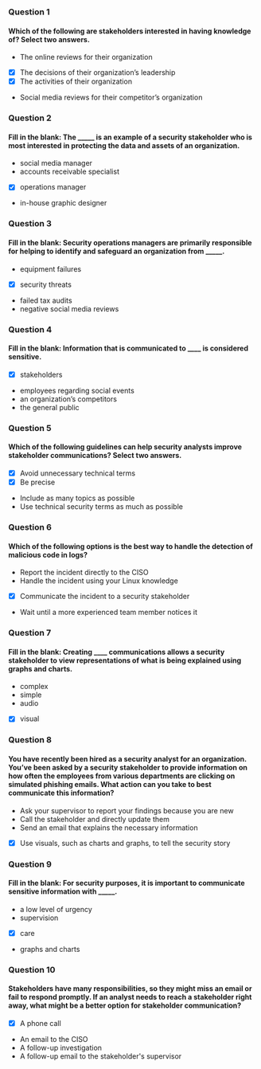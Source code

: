 ### Question 1
#### Which of the following are stakeholders interested in having knowledge of? Select two answers.

* The online reviews for their organization
* [x] The decisions of their organization’s leadership
* [x] The activities of their organization
* Social media reviews for their competitor’s organization

### Question 2
#### Fill in the blank: The _____ is an example of a security stakeholder who is most interested in protecting the data and assets of an organization.

* social media manager
* accounts receivable specialist
* [x] operations manager
* in-house graphic designer

### Question 3
#### Fill in the blank: Security operations managers are primarily responsible for helping to identify and safeguard an organization from _____.

* equipment failures
* [x] security threats
* failed tax audits
* negative social media reviews

### Question 4
#### Fill in the blank: Information that is communicated to ____ is considered sensitive.

* [x] stakeholders
* employees regarding social events
* an organization’s competitors
* the general public

### Question 5
#### Which of the following guidelines can help security analysts improve stakeholder communications? Select two answers.

* [x] Avoid unnecessary technical terms
* [x] Be precise
* Include as many topics as possible
* Use technical security terms as much as possible

### Question 6
#### Which of the following options is the best way to handle the detection of malicious code in logs?

* Report the incident directly to the CISO
* Handle the incident using your Linux knowledge
* [x] Communicate the incident to a security stakeholder
* Wait until a more experienced team member notices it

### Question 7
#### Fill in the blank: Creating ____ communications allows a security stakeholder to view representations of what is being explained using graphs and charts.

* complex
* simple
* audio
* [x] visual

### Question 8
#### You have recently been hired as a security analyst for an organization. You’ve been asked by a security stakeholder to provide information on how often the employees from various departments are clicking on simulated phishing emails. What action can you take to best communicate this information?

* Ask your supervisor to report your findings because you are new
* Call the stakeholder and directly update them
* Send an email that explains the necessary information
* [x] Use visuals, such as charts and graphs, to tell the security story

### Question 9
#### Fill in the blank: For security purposes, it is important to communicate sensitive information with _____.

* a low level of urgency
* supervision
* [x] care
* graphs and charts

### Question 10
#### Stakeholders have many responsibilities, so they might miss an email or fail to respond promptly. If an analyst needs to reach a stakeholder right away, what might be a better option for stakeholder communication?

* [x] A phone call
* An email to the CISO
* A follow-up investigation
* A follow-up email to the stakeholder's supervisor